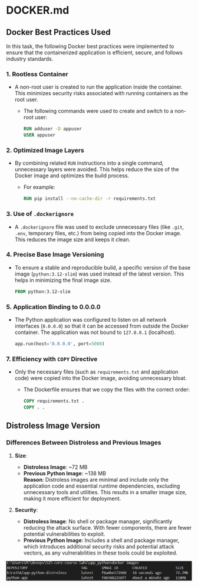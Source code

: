 # DOCKER.md

## Docker Best Practices Used

In this task, the following Docker best practices were implemented to ensure that the containerized application is efficient, secure, and follows industry standards.

### 1. **Rootless Container**

- A non-root user is created to run the application inside the container. This minimizes security risks associated with running containers as the root user.
  - The following commands were used to create and switch to a non-root user:

     ```dockerfile
     RUN adduser -D appuser
     USER appuser
     ```

### 2. **Optimized Image Layers**

- By combining related `RUN` instructions into a single command, unnecessary layers were avoided. This helps reduce the size of the Docker image and optimizes the build process.
  - For example:

     ```dockerfile
     RUN pip install --no-cache-dir -r requirements.txt
     ```

### 3. **Use of `.dockerignore`**

- A `.dockerignore` file was used to exclude unnecessary files (like `.git`, `.env`, temporary files, etc.) from being copied into the Docker image. This reduces the image size and keeps it clean.

### 4. **Precise Base Image Versioning**

- To ensure a stable and reproducible build, a specific version of the base image (`python:3.12-slim`) was used instead of the latest version. This helps in minimizing the final image size.

     ```dockerfile
     FROM python:3.12-slim
     ```

### 5. **Application Binding to 0.0.0.0**

- The Python application was configured to listen on all network interfaces (`0.0.0.0`) so that it can be accessed from outside the Docker container. The application was not bound to `127.0.0.1` (localhost).

     ```python
     app.run(host='0.0.0.0', port=5000)
     ```

### 7. **Efficiency with `COPY` Directive**

- Only the necessary files (such as `requirements.txt` and application code) were copied into the Docker image, avoiding unnecessary bloat.
  - The Dockerfile ensures that we copy the files with the correct order:

     ```dockerfile
     COPY requirements.txt .
     COPY . .
     ```

## **Distroless Image Version**

### **Differences Between Distroless and Previous Images**

1. **Size**:
   - **Distroless Image**: ~72 MB
   - **Previous Python Image**: ~138 MB  
   **Reason**: Distroless images are minimal and include only the application code and essential runtime dependencies, excluding unnecessary tools and utilities. This results in a smaller image size, making it more efficient for deployment.

2. **Security**:
   - **Distroless Image**: No shell or package manager, significantly reducing the attack surface. With fewer components, there are fewer potential vulnerabilities to exploit.
   - **Previous Python Image**: Includes a shell and package manager, which introduces additional security risks and potential attack vectors, as any vulnerabilities in these tools could be exploited.

![Images compare](/app_python/images_compare.png)
